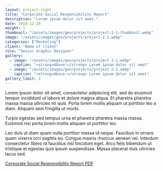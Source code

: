 ```yaml
---
layout: project-right
title: "Corporate Social Responsibility Report"
description: "Lorem ipsum dolor sit amet."
date: 2018-12-20
weight: 1
thumbnail: "/assets/images/gen/projects/project-2-1-thumbnail.webp"
image: "/assets/images/gen/projects/project-2-1.webp"
categories: ["Marketing"]
client: "Name of client"
role: "Senior Graphic Designer"
gallery:
  - image: "/assets/images/gen/projects/project-2-1.webp"
    caption: "<strong>Above:</strong> Lorem ipsum dolor sit amet"
  - image: "/assets/images/gen/projects/project-2-2.webp"
    caption: "<strong>Above:</strong> Lorem ipsum dolor sit amet"
gallery_limit: 2
---
```


Lorem ipsum dolor sit amet, consectetur adipiscing elit, sed do eiusmod tempor incididunt ut labore et dolore magna aliqua. Et pharetra pharetra massa massa ultricies mi quis. Porta lorem mollis aliquam ut porttitor leo a diam. Aliquam sem fringilla ut morbi.

Turpis egestas sed tempus urna et pharetra pharetra massa massa. Euismod nisi porta lorem mollis aliquam ut porttitor leo.

Leo duis ut diam quam nulla porttitor massa id neque. Faucibus in ornare quam viverra orci sagittis eu. Congue mauris rhoncus aenean vel. Interdum consectetur libero id faucibus nisl tincidunt eget. Arcu felis bibendum ut tristique et egestas quis ipsum suspendisse. Massa placerat duis ultricies lacus sed.

[Corporate Social Responsibility Report PDF](portfolio/assets/pdf/Corporate_Social_Responsibility_Report.pdf)
